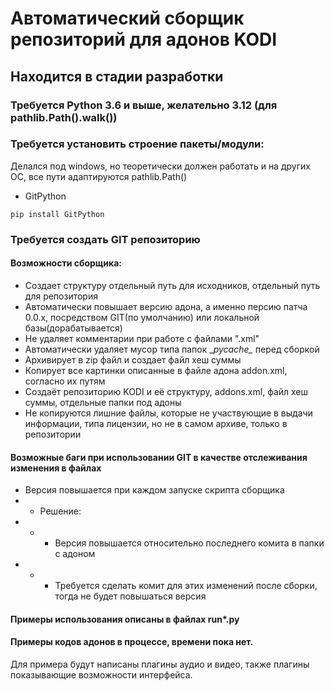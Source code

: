 # Автоматический сборщик репозиторий для адонов KODI
## Находится в стадии разработки
### Требуется Python 3.6 и выше, желательно 3.12 (для pathlib.Path().walk())

### Требуется установить строение пакеты/модули:
Делался под windows, но теоретически должен работать и на других ОС, все пути адаптируются pathlib.Path()

- GitPython
```
pip install GitPython
```
### Требуется создать GIT репозиторию

#### Возможности сборщика:
- Создает структуру отдельный путь для исходников, отдельный путь для репозитория
- Автоматически повышает версию адона, а именно персию патча 0.0.x, посредством GIT(по умолчанию) или локальной базы(дорабатывается)
- Не удаляет комментарии при работе с файлами ".xml"
- Автоматически удаляет мусор типа папок \__pycache\__ перед сборкой
- Архивирует в zip файл и создает файл хеш суммы
- Копирует все картинки описанные в файле адона addon.xml, согласно их путям
- Создаёт репозиторию KODI и её структуру, addons.xml, файл хеш суммы, отдельные папки под адоны
- Не копируются лишние файлы, которые не участвующие в выдачи информации, типа лицензии, но не в самом архиве, только в репозитории

#### Возможные баги при использовании GIT в качестве отслеживания изменения в файлах
- Версия повышается при каждом запуске скрипта сборщика
- - Решение:
- - - Версия повышается относительно последнего комита в папки с адоном
- - - Требуется сделать комит для этих изменений после сборки, тогда не будет повышаться версия

#### Примеры использования описаны в файлах run*.py

#### Примеры кодов адонов в процессе, времени пока нет.
Для примера будут написаны плагины аудио и видео, также плагины показывающие возможности интерфейса.